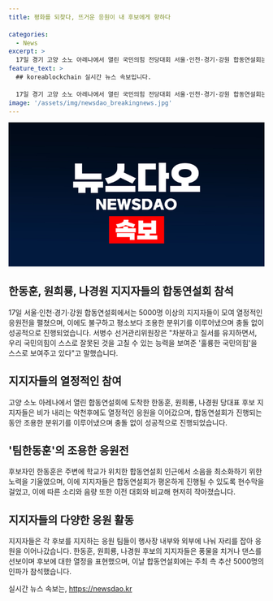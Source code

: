 ```yaml
---
title: 평화를 되찾다, 뜨거운 응원이 내 후보에게 향하다

categories:
  - News
excerpt: >
  17일 경기 고양 소노 아레나에서 열린 국민의힘 전당대회 서울·인천·경기·강원 합동연설회는 5000명이 넘는 인파가 모여 열렸다. 이번 행사는 조용한 응원전을 연출하면서 일상보다는 평화로운 분위기를 유지했고, 비에도 불구하고 지지자들의 열정은 계속됐다. 행사장에서는 후보들을 지지하는 현수막과 피켓이 준비되며, 응원음량은 최소화됐다. 나경원 후보를 지지하는 지지자들은 붉은색 티셔츠를 입고 응원했으며, 후보를 지지하는 팀마다 텐트를 설치해 자리를 잡았다. 모두가 차분하게 응원을 이어가는 가운데, 선거관리위원장은 차분하고 질서 있는 분위기를 칭찬했다.
feature_text: >
  ## koreablockchain 실시간 뉴스 속보입니다.

  17일 경기 고양 소노 아레나에서 열린 국민의힘 전당대회 서울·인천·경기·강원 합동연설회는 5000명이 넘는 인파가 모여 열렸다. 이번 행사는 조용한 응원전을 연출하면서 일상보다는 평화로운 분위기를 유지했고, 비에도 불구하고 지지자들의 열정은 계속됐다. 행사장에서는 후보들을 지지하는 현수막과 피켓이 준비되며, 응원음량은 최소화됐다. 나경원 후보를 지지하는 지지자들은 붉은색 티셔츠를 입고 응원했으며, 후보를 지지하는 팀마다 텐트를 설치해 자리를 잡았다. 모두가 차분하게 응원을 이어가는 가운데, 선거관리위원장은 차분하고 질서 있는 분위기를 칭찬했다.
image: '/assets/img/newsdao_breakingnews.jpg'
---
```


<p><img src="/assets/img/newsdao_breakingnews.jpg" alt="koreablockchain 속보" /></p>

<h2 data-ke-size="size26">한동훈, 원희룡, 나경원 지지자들의 합동연설회 참석</h2>

<p data-ke-size="size16">17일 서울·인천·경기·강원 합동연설회에서는 5000명 이상의 지지자들이 모여 열정적인 응원전을 펼쳤으며, 이에도 불구하고 평소보다 조용한 분위기를 이루어냈으며 충돌 없이 성공적으로 진행되었습니다. 서병수 선거관리위원장은 "차분하고 질서를 유지하면서, 우리 국민의힘이 스스로 잘못된 것을 고칠 수 있는 능력을 보여준 '훌륭한 국민의힘'을 스스로 보여주고 있다"고 말했습니다.</p>

<h2 data-ke-size="size26">지지자들의 열정적인 참여</h2>

<p data-ke-size="size16">고양 소노 아레나에서 열린 합동연설회에 도착한 한동훈, 원희룡, 나경원 당대표 후보 지지자들은 비가 내리는 악천후에도 열정적인 응원을 이어갔으며, 합동연설회가 진행되는 동안 조용한 분위기를 이루어냈으며 충돌 없이 성공적으로 진행되었습니다.</p>

<h2 data-ke-size="size26">'팀한동훈'의 조용한 응원전</h2>

<p data-ke-size="size16">후보자인 한동훈은 주변에 학교가 위치한 합동연설회 인근에서 소음을 최소화하기 위한 노력을 기울였으며, 이에 지지자들은 합동연설회가 평온하게 진행될 수 있도록 현수막을 걸었고, 이에 따른 소리와 음량 또한 이전 대회와 비교해 현저히 작아졌습니다.</p>

<h2 data-ke-size="size26">지지자들의 다양한 응원 활동</h2>

<p data-ke-size="size16">지지자들은 각 후보를 지지하는 응원 팀들이 행사장 내부와 외부에 나눠 자리를 잡아 응원을 이어나갔습니다. 한동훈, 원희룡, 나경원 후보의 지지자들은 풍물을 치거나 댄스를 선보이며 후보에 대한 열정을 표현했으며, 이날 합동연설회에는 주최 측 추산 5000명의 인파가 참석했습니다.</p>
실시간 뉴스 속보는, <a href="https://newsdao.kr" rel="dofollow">https://newsdao.kr</a>


